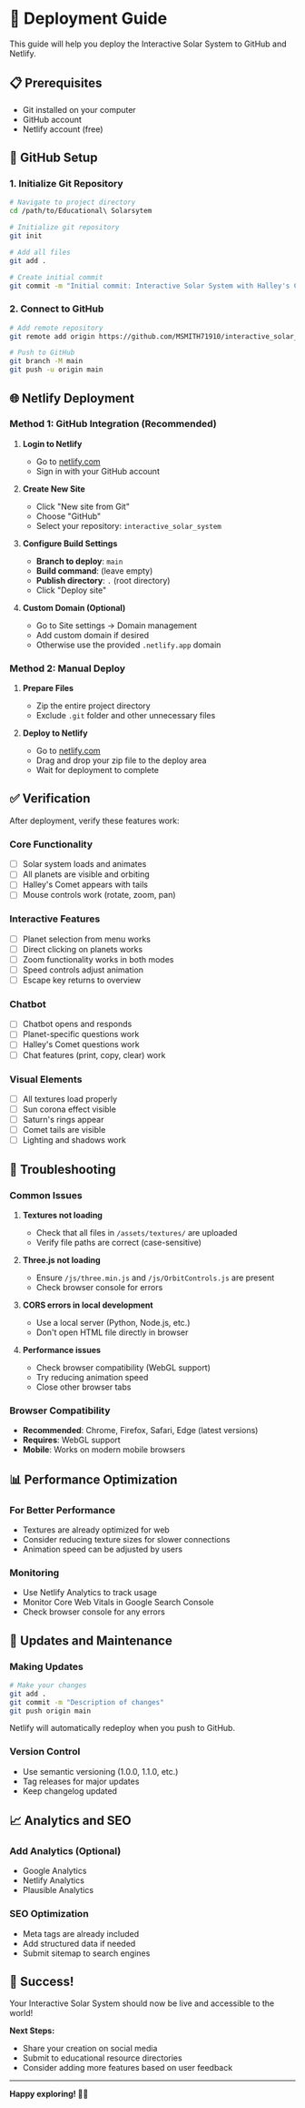 # 🚀 Deployment Guide

This guide will help you deploy the Interactive Solar System to GitHub and Netlify.

## 📋 Prerequisites

- Git installed on your computer
- GitHub account
- Netlify account (free)

## 🔧 GitHub Setup

### 1. Initialize Git Repository

```bash
# Navigate to project directory
cd /path/to/Educational\ Solarsytem

# Initialize git repository
git init

# Add all files
git add .

# Create initial commit
git commit -m "Initial commit: Interactive Solar System with Halley's Comet"
```

### 2. Connect to GitHub

```bash
# Add remote repository
git remote add origin https://github.com/MSMITH71910/interactive_solar_system.git

# Push to GitHub
git branch -M main
git push -u origin main
```

## 🌐 Netlify Deployment

### Method 1: GitHub Integration (Recommended)

1. **Login to Netlify**
   - Go to [netlify.com](https://netlify.com)
   - Sign in with your GitHub account

2. **Create New Site**
   - Click "New site from Git"
   - Choose "GitHub"
   - Select your repository: `interactive_solar_system`

3. **Configure Build Settings**
   - **Branch to deploy**: `main`
   - **Build command**: (leave empty)
   - **Publish directory**: `.` (root directory)
   - Click "Deploy site"

4. **Custom Domain (Optional)**
   - Go to Site settings → Domain management
   - Add custom domain if desired
   - Otherwise use the provided `.netlify.app` domain

### Method 2: Manual Deploy

1. **Prepare Files**
   - Zip the entire project directory
   - Exclude `.git` folder and other unnecessary files

2. **Deploy to Netlify**
   - Go to [netlify.com](https://netlify.com)
   - Drag and drop your zip file to the deploy area
   - Wait for deployment to complete

## ✅ Verification

After deployment, verify these features work:

### **Core Functionality**
- [ ] Solar system loads and animates
- [ ] All planets are visible and orbiting
- [ ] Halley's Comet appears with tails
- [ ] Mouse controls work (rotate, zoom, pan)

### **Interactive Features**
- [ ] Planet selection from menu works
- [ ] Direct clicking on planets works
- [ ] Zoom functionality works in both modes
- [ ] Speed controls adjust animation
- [ ] Escape key returns to overview

### **Chatbot**
- [ ] Chatbot opens and responds
- [ ] Planet-specific questions work
- [ ] Halley's Comet questions work
- [ ] Chat features (print, copy, clear) work

### **Visual Elements**
- [ ] All textures load properly
- [ ] Sun corona effect visible
- [ ] Saturn's rings appear
- [ ] Comet tails are visible
- [ ] Lighting and shadows work

## 🔧 Troubleshooting

### **Common Issues**

1. **Textures not loading**
   - Check that all files in `/assets/textures/` are uploaded
   - Verify file paths are correct (case-sensitive)

2. **Three.js not loading**
   - Ensure `/js/three.min.js` and `/js/OrbitControls.js` are present
   - Check browser console for errors

3. **CORS errors in local development**
   - Use a local server (Python, Node.js, etc.)
   - Don't open HTML file directly in browser

4. **Performance issues**
   - Check browser compatibility (WebGL support)
   - Try reducing animation speed
   - Close other browser tabs

### **Browser Compatibility**
- **Recommended**: Chrome, Firefox, Safari, Edge (latest versions)
- **Requires**: WebGL support
- **Mobile**: Works on modern mobile browsers

## 📊 Performance Optimization

### **For Better Performance**
- Textures are already optimized for web
- Consider reducing texture sizes for slower connections
- Animation speed can be adjusted by users

### **Monitoring**
- Use Netlify Analytics to track usage
- Monitor Core Web Vitals in Google Search Console
- Check browser console for any errors

## 🔄 Updates and Maintenance

### **Making Updates**
```bash
# Make your changes
git add .
git commit -m "Description of changes"
git push origin main
```

Netlify will automatically redeploy when you push to GitHub.

### **Version Control**
- Use semantic versioning (1.0.0, 1.1.0, etc.)
- Tag releases for major updates
- Keep changelog updated

## 📈 Analytics and SEO

### **Add Analytics (Optional)**
- Google Analytics
- Netlify Analytics
- Plausible Analytics

### **SEO Optimization**
- Meta tags are already included
- Add structured data if needed
- Submit sitemap to search engines

## 🎉 Success!

Your Interactive Solar System should now be live and accessible to the world!

**Next Steps:**
- Share your creation on social media
- Submit to educational resource directories
- Consider adding more features based on user feedback

---

**Happy exploring! 🌌✨**